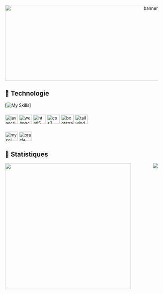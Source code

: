 <div align="center">
  <img src="https://media.tenor.com/zHi1yy-QyTUAAAAd/anime-train.gif" height="250" width="945" alt="banner"  />
</div>

## 🎴 Technologie

[![My Skills](https://skillicons.dev/icons?i=symfony,cs,lua,py,php&perline=5)]

###

<div align="left">
  <img src="https://cdn.jsdelivr.net/gh/devicons/devicon/icons/javascript/javascript-original.svg" height="30" width="42" alt="javascript logo"  />
  <img src="https://cdn.jsdelivr.net/gh/devicons/devicon/icons/webpack/webpack-original.svg" height="30" width="42" alt="webpack logo"  />
  <img src="https://cdn.jsdelivr.net/gh/devicons/devicon/icons/html5/html5-original.svg" height="30" width="42" alt="html5 logo"  />
  <img src="https://cdn.jsdelivr.net/gh/devicons/devicon/icons/css3/css3-original.svg" height="30" width="42" alt="css3 logo"  />
  <img src="https://cdn.jsdelivr.net/gh/devicons/devicon/icons/bootstrap/bootstrap-original.svg" height="30" width="42" alt="bootstrap logo"  />
  <img src="https://upload.wikimedia.org/wikipedia/commons/thumb/d/d5/Tailwind_CSS_Logo.svg/2048px-Tailwind_CSS_Logo.svg.png" height="30" width="42" alt="tailwindcss logo"  />
</div>

###

<div align="left">
  <img src="https://cdn.jsdelivr.net/gh/devicons/devicon/icons/mysql/mysql-original.svg" height="30" width="42" alt="mysql logo"  />
  <img src="https://cdn.jsdelivr.net/gh/devicons/devicon/icons/oracle/oracle-original.svg" height="30" width="42" alt="oracle logo"  />
</div>

###

## 🧮 Statistiques

<a href="https://github.com/satmyx/satmyx">
  <img align="left" width="415" src="https://github-readme-stats-84epz4g6d-satmyx.vercel.app/api?username=satmyx&show_icons=true&theme=dark&locale=fr"/>
</a>
<a href="https://github.com/satmyx/satmyx">
  <img align="right" src="https://github-readme-stats-woad-one-36.vercel.app/api/top-langs/?username=satmyx&layout=compact&theme=dark&locale=fr" />
</a>
